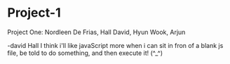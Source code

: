 # Project-1
Project One: Nordleen De Frias, Hall David, Hyun Wook, Arjun












-david Hall
I think i'll like javaScript more when i can sit in fron of a blank js file, be told to do something, and then execute it! (^_^)